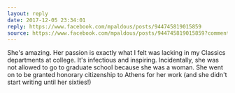 ```yaml
---
layout: reply
date: 2017-12-05 23:34:01
reply: https://www.facebook.com/mpaldous/posts/944745819015859
source: https://www.facebook.com/mpaldous/posts/944745819015859?comment_id=944746435682464
---
```


She's amazing. Her passion is exactly what I felt was lacking in my Classics departments at college. It's infectious and inspiring. Incidentally, she was not allowed to go to graduate school because she was a woman. She went on to be granted honorary citizenship to Athens for her work (and she didn't start writing until her sixties!)
